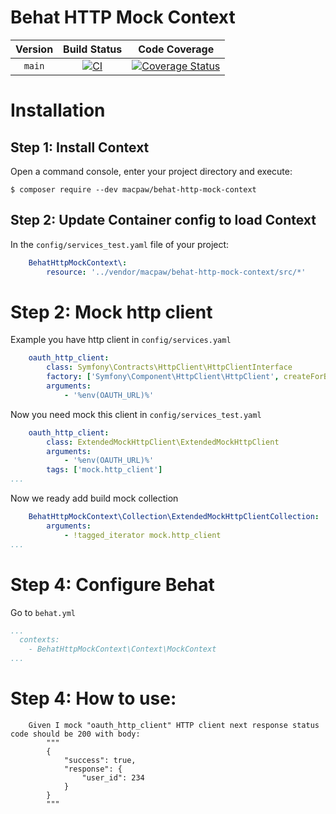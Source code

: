 Behat HTTP Mock Context
=================================

|  Version  | Build Status | Code Coverage |
|:---------:|:-------------:|:-----:|
|  `main`   | [![CI][main Build Status Image]][main Build Status] | [![Coverage Status][main Code Coverage Image]][main Code Coverage] |

Installation
============

Step 1: Install Context
----------------------------------
Open a command console, enter your project directory and execute:

```console
$ composer require --dev macpaw/behat-http-mock-context
```

Step 2: Update Container config to load Context
----------------------------------
In the `config/services_test.yaml` file of your project:

```yaml
    BehatHttpMockContext\:
        resource: '../vendor/macpaw/behat-http-mock-context/src/*'
```

Step 2: Mock http client
=============
Example you have http client in `config/services.yaml`
```yaml
    oauth_http_client:
        class: Symfony\Contracts\HttpClient\HttpClientInterface
        factory: ['Symfony\Component\HttpClient\HttpClient', createForBaseUri]
        arguments:
            - '%env(OAUTH_URL)%'
```

Now you need mock this client in `config/services_test.yaml`

```yaml
    oauth_http_client:
        class: ExtendedMockHttpClient\ExtendedMockHttpClient
        arguments:
            - '%env(OAUTH_URL)%'
        tags: ['mock.http_client']
...
```

Now we ready add build mock collection 
```yaml
    BehatHttpMockContext\Collection\ExtendedMockHttpClientCollection:
        arguments:
            - !tagged_iterator mock.http_client
...
```

Step 4: Configure Behat
=============
Go to `behat.yml`

```yaml
...
  contexts:
    - BehatHttpMockContext\Context\MockContext
...
```

Step 4: How to use:
=============
```
    Given I mock "oauth_http_client" HTTP client next response status code should be 200 with body:
        """
        {
            "success": true,
            "response": {
                "user_id": 234
            }
        }
        """
```

[main Build Status]: https://github.com/macpaw/BehatHttpMockContext/actions?query=workflow%3ACI+branch%3Amain
[main Build Status Image]: https://github.com/macpaw/BehatHttpMockContext/workflows/CI/badge.svg?branch=main
[main Code Coverage]: https://codecov.io/gh/macpaw/BehatHttpMockContext/branch/main
[main Code Coverage Image]: https://img.shields.io/codecov/c/github/macpaw/BehatHttpMockContext/main?logo=codecov
